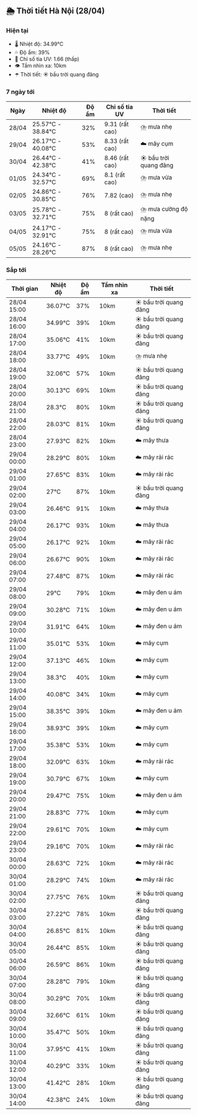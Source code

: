 ## 🌦️ Thời tiết Hà Nội (28/04)

### Hiện tại

- 🌡️ Nhiệt độ: 34.99℃
- 💦 Độ ẩm: 39%
- 🌟 Chỉ số tia UV: 1.66 (thấp)
- 👁️ Tầm nhìn xa: 10km
- ☂️ Thời tiết: ☀️ bầu trời quang đãng

### 7 ngày tới

| Ngày | Nhiệt độ | Độ ẩm | Chỉ số tia UV | Thời tiết |
| --- | --- | --- | --- | --- |
| 28/04 | 25.57℃ - 38.84℃ | 32% | 9.31 (rất cao) | ⛈️ mưa nhẹ |
| 29/04 | 26.17℃ - 40.08℃ | 53% | 8.33 (rất cao) | ☁️ mây cụm |
| 30/04 | 26.44℃ - 42.38℃ | 41% | 8.46 (rất cao) | ☀️ bầu trời quang đãng |
| 01/05 | 24.34℃ - 32.57℃ | 69% | 8.1 (rất cao) | ⛈️ mưa vừa |
| 02/05 | 24.86℃ - 30.85℃ | 76% | 7.82 (cao) | ⛈️ mưa nhẹ |
| 03/05 | 25.78℃ - 32.71℃ | 75% | 8 (rất cao) | ⛈️ mưa cường độ nặng |
| 04/05 | 24.17℃ - 32.91℃ | 75% | 8 (rất cao) | ⛈️ mưa vừa |
| 05/05 | 24.16℃ - 28.26℃ | 87% | 8 (rất cao) | ⛈️ mưa nhẹ |

### Sắp tới

| Thời gian | Nhiệt độ | Độ ẩm | Tầm nhìn xa | Thời tiết |
| --- | --- | --- | --- | --- |
| 28/04 15:00 | 36.07℃ | 37% | 10km | ☀️ bầu trời quang đãng |
| 28/04 16:00 | 34.99℃ | 39% | 10km | ☀️ bầu trời quang đãng |
| 28/04 17:00 | 35.06℃ | 41% | 10km | ☀️ bầu trời quang đãng |
| 28/04 18:00 | 33.77℃ | 49% | 10km | ⛈️ mưa nhẹ |
| 28/04 19:00 | 32.06℃ | 57% | 10km | ☀️ bầu trời quang đãng |
| 28/04 20:00 | 30.13℃ | 69% | 10km | ☀️ bầu trời quang đãng |
| 28/04 21:00 | 28.3℃ | 80% | 10km | ☀️ bầu trời quang đãng |
| 28/04 22:00 | 28.03℃ | 81% | 10km | ☀️ bầu trời quang đãng |
| 28/04 23:00 | 27.93℃ | 82% | 10km | ☁️ mây thưa |
| 29/04 00:00 | 28.29℃ | 80% | 10km | ☁️ mây rải rác |
| 29/04 01:00 | 27.65℃ | 83% | 10km | ☁️ mây rải rác |
| 29/04 02:00 | 27℃ | 87% | 10km | ☀️ bầu trời quang đãng |
| 29/04 03:00 | 26.46℃ | 91% | 10km | ☁️ mây thưa |
| 29/04 04:00 | 26.17℃ | 93% | 10km | ☁️ mây thưa |
| 29/04 05:00 | 26.17℃ | 92% | 10km | ☁️ mây rải rác |
| 29/04 06:00 | 26.67℃ | 90% | 10km | ☁️ mây rải rác |
| 29/04 07:00 | 27.48℃ | 87% | 10km | ☁️ mây rải rác |
| 29/04 08:00 | 29℃ | 79% | 10km | ☁️ mây đen u ám |
| 29/04 09:00 | 30.28℃ | 71% | 10km | ☁️ mây đen u ám |
| 29/04 10:00 | 31.91℃ | 64% | 10km | ☁️ mây đen u ám |
| 29/04 11:00 | 35.01℃ | 53% | 10km | ☁️ mây cụm |
| 29/04 12:00 | 37.13℃ | 46% | 10km | ☁️ mây cụm |
| 29/04 13:00 | 38.3℃ | 40% | 10km | ☁️ mây cụm |
| 29/04 14:00 | 40.08℃ | 34% | 10km | ☁️ mây cụm |
| 29/04 15:00 | 38.35℃ | 39% | 10km | ☁️ mây đen u ám |
| 29/04 16:00 | 38.93℃ | 39% | 10km | ☁️ mây cụm |
| 29/04 17:00 | 35.38℃ | 53% | 10km | ☁️ mây cụm |
| 29/04 18:00 | 32.09℃ | 63% | 10km | ☁️ mây rải rác |
| 29/04 19:00 | 30.79℃ | 67% | 10km | ☁️ mây cụm |
| 29/04 20:00 | 29.47℃ | 75% | 10km | ☁️ mây đen u ám |
| 29/04 21:00 | 28.83℃ | 77% | 10km | ☁️ mây cụm |
| 29/04 22:00 | 29.61℃ | 70% | 10km | ☁️ mây cụm |
| 29/04 23:00 | 29.16℃ | 70% | 10km | ☁️ mây rải rác |
| 30/04 00:00 | 28.63℃ | 72% | 10km | ☁️ mây rải rác |
| 30/04 01:00 | 28.29℃ | 74% | 10km | ☁️ mây rải rác |
| 30/04 02:00 | 27.75℃ | 76% | 10km | ☀️ bầu trời quang đãng |
| 30/04 03:00 | 27.22℃ | 78% | 10km | ☀️ bầu trời quang đãng |
| 30/04 04:00 | 26.85℃ | 81% | 10km | ☀️ bầu trời quang đãng |
| 30/04 05:00 | 26.44℃ | 85% | 10km | ☀️ bầu trời quang đãng |
| 30/04 06:00 | 26.59℃ | 86% | 10km | ☀️ bầu trời quang đãng |
| 30/04 07:00 | 28.28℃ | 79% | 10km | ☀️ bầu trời quang đãng |
| 30/04 08:00 | 30.29℃ | 70% | 10km | ☀️ bầu trời quang đãng |
| 30/04 09:00 | 32.66℃ | 61% | 10km | ☀️ bầu trời quang đãng |
| 30/04 10:00 | 35.47℃ | 50% | 10km | ☀️ bầu trời quang đãng |
| 30/04 11:00 | 37.95℃ | 41% | 10km | ☀️ bầu trời quang đãng |
| 30/04 12:00 | 40.29℃ | 33% | 10km | ☀️ bầu trời quang đãng |
| 30/04 13:00 | 41.42℃ | 28% | 10km | ☀️ bầu trời quang đãng |
| 30/04 14:00 | 42.38℃ | 24% | 10km | ☀️ bầu trời quang đãng |
